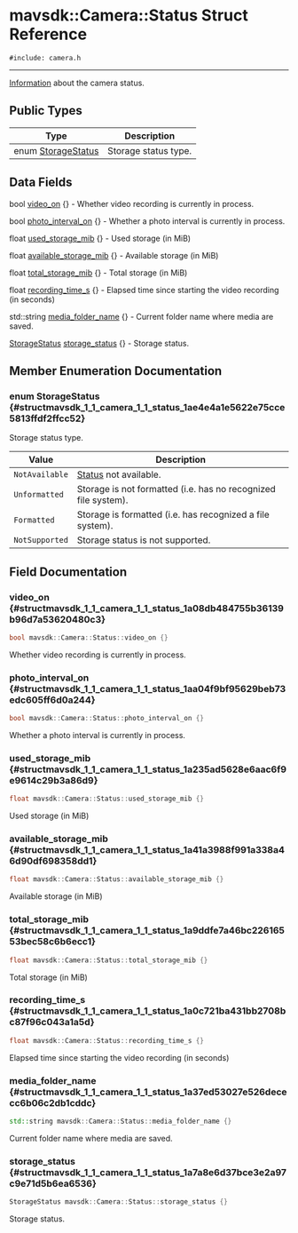 # mavsdk::Camera::Status Struct Reference
`#include: camera.h`

----


[Information](structmavsdk_1_1_camera_1_1_information.md) about the camera status. 


## Public Types


Type | Description
--- | ---
enum [StorageStatus](#structmavsdk_1_1_camera_1_1_status_1ae4e4a1e5622e75cce5813ffdf2ffcc52) | Storage status type.

## Data Fields


bool [video_on](#structmavsdk_1_1_camera_1_1_status_1a08db484755b36139b96d7a53620480c3) {} - Whether video recording is currently in process.

bool [photo_interval_on](#structmavsdk_1_1_camera_1_1_status_1aa04f9bf95629beb73edc605ff6d0a244) {} - Whether a photo interval is currently in process.

float [used_storage_mib](#structmavsdk_1_1_camera_1_1_status_1a235ad5628e6aac6f9e9614c29b3a86d9) {} - Used storage (in MiB)

float [available_storage_mib](#structmavsdk_1_1_camera_1_1_status_1a41a3988f991a338a46d90df698358dd1) {} - Available storage (in MiB)

float [total_storage_mib](#structmavsdk_1_1_camera_1_1_status_1a9ddfe7a46bc22616553bec58c6b6ecc1) {} - Total storage (in MiB)

float [recording_time_s](#structmavsdk_1_1_camera_1_1_status_1a0c721ba431bb2708bc87f96c043a1a5d) {} - Elapsed time since starting the video recording (in seconds)

std::string [media_folder_name](#structmavsdk_1_1_camera_1_1_status_1a37ed53027e526dececc6b06c2db1cddc) {} - Current folder name where media are saved.

[StorageStatus](structmavsdk_1_1_camera_1_1_status.md#structmavsdk_1_1_camera_1_1_status_1ae4e4a1e5622e75cce5813ffdf2ffcc52) [storage_status](#structmavsdk_1_1_camera_1_1_status_1a7a8e6d37bce3e2a97c9e71d5b6ea6536) {} - Storage status.


## Member Enumeration Documentation


### enum StorageStatus {#structmavsdk_1_1_camera_1_1_status_1ae4e4a1e5622e75cce5813ffdf2ffcc52}


Storage status type.


Value | Description
--- | ---
<span id="structmavsdk_1_1_camera_1_1_status_1ae4e4a1e5622e75cce5813ffdf2ffcc52a534ceac854da4ba59c4dc41b7ab732dc"></span> `NotAvailable` | [Status](structmavsdk_1_1_camera_1_1_status.md) not available. 
<span id="structmavsdk_1_1_camera_1_1_status_1ae4e4a1e5622e75cce5813ffdf2ffcc52acbe526fde94ab97f641ac0cb6d4b624b"></span> `Unformatted` | Storage is not formatted (i.e. has no recognized file system). 
<span id="structmavsdk_1_1_camera_1_1_status_1ae4e4a1e5622e75cce5813ffdf2ffcc52a550ed376863f4dfb07120a0aa2d249db"></span> `Formatted` | Storage is formatted (i.e. has recognized a file system). 
<span id="structmavsdk_1_1_camera_1_1_status_1ae4e4a1e5622e75cce5813ffdf2ffcc52a9ed2d871602556951e39f3cebd08d6cb"></span> `NotSupported` | Storage status is not supported. 

## Field Documentation


### video_on {#structmavsdk_1_1_camera_1_1_status_1a08db484755b36139b96d7a53620480c3}

```cpp
bool mavsdk::Camera::Status::video_on {}
```


Whether video recording is currently in process.


### photo_interval_on {#structmavsdk_1_1_camera_1_1_status_1aa04f9bf95629beb73edc605ff6d0a244}

```cpp
bool mavsdk::Camera::Status::photo_interval_on {}
```


Whether a photo interval is currently in process.


### used_storage_mib {#structmavsdk_1_1_camera_1_1_status_1a235ad5628e6aac6f9e9614c29b3a86d9}

```cpp
float mavsdk::Camera::Status::used_storage_mib {}
```


Used storage (in MiB)


### available_storage_mib {#structmavsdk_1_1_camera_1_1_status_1a41a3988f991a338a46d90df698358dd1}

```cpp
float mavsdk::Camera::Status::available_storage_mib {}
```


Available storage (in MiB)


### total_storage_mib {#structmavsdk_1_1_camera_1_1_status_1a9ddfe7a46bc22616553bec58c6b6ecc1}

```cpp
float mavsdk::Camera::Status::total_storage_mib {}
```


Total storage (in MiB)


### recording_time_s {#structmavsdk_1_1_camera_1_1_status_1a0c721ba431bb2708bc87f96c043a1a5d}

```cpp
float mavsdk::Camera::Status::recording_time_s {}
```


Elapsed time since starting the video recording (in seconds)


### media_folder_name {#structmavsdk_1_1_camera_1_1_status_1a37ed53027e526dececc6b06c2db1cddc}

```cpp
std::string mavsdk::Camera::Status::media_folder_name {}
```


Current folder name where media are saved.


### storage_status {#structmavsdk_1_1_camera_1_1_status_1a7a8e6d37bce3e2a97c9e71d5b6ea6536}

```cpp
StorageStatus mavsdk::Camera::Status::storage_status {}
```


Storage status.

